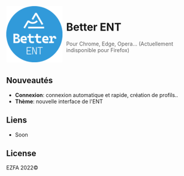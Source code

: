 <img width="150" height="150" align="left" style="float: left; margin: 0 10px 0 0;" alt="ENT" src="/assets/128x.png">  

# Better ENT

> Pour Chrome, Edge, Opera... (Actuellement indisponible pour Firefox)
<br />

## Nouveautés

*  **Connexion**: connexion automatique et rapide, création de profils..
*  **Thème**: nouvelle interface de l'ENT

## Liens

*   Soon

## License
EZFA 2022©
